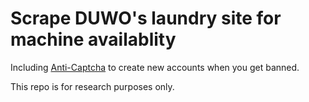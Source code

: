 # Scrape DUWO's laundry site for machine availablity

Including [Anti-Captcha](https://anti-captcha.com/) to create new accounts when
you get banned.

This repo is for research purposes only.

